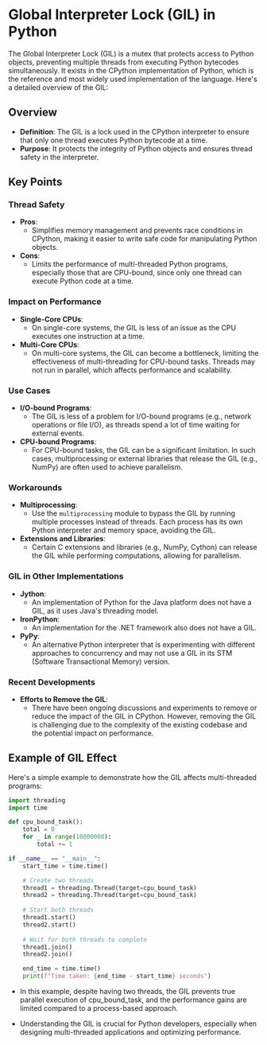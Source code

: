 # Global Interpreter Lock (GIL) in Python

The Global Interpreter Lock (GIL) is a mutex that protects access to Python objects, preventing multiple threads from executing Python bytecodes simultaneously. It exists in the CPython implementation of Python, which is the reference and most widely used implementation of the language. Here's a detailed overview of the GIL:

## Overview
- **Definition**: The GIL is a lock used in the CPython interpreter to ensure that only one thread executes Python bytecode at a time.
- **Purpose**: It protects the integrity of Python objects and ensures thread safety in the interpreter.

## Key Points

### Thread Safety
- **Pros**:
  - Simplifies memory management and prevents race conditions in CPython, making it easier to write safe code for manipulating Python objects.
- **Cons**:
  - Limits the performance of multi-threaded Python programs, especially those that are CPU-bound, since only one thread can execute Python code at a time.

### Impact on Performance
- **Single-Core CPUs**: 
  - On single-core systems, the GIL is less of an issue as the CPU executes one instruction at a time.
- **Multi-Core CPUs**: 
  - On multi-core systems, the GIL can become a bottleneck, limiting the effectiveness of multi-threading for CPU-bound tasks. Threads may not run in parallel, which affects performance and scalability.

### Use Cases
- **I/O-bound Programs**: 
  - The GIL is less of a problem for I/O-bound programs (e.g., network operations or file I/O), as threads spend a lot of time waiting for external events.
- **CPU-bound Programs**: 
  - For CPU-bound tasks, the GIL can be a significant limitation. In such cases, multiprocessing or external libraries that release the GIL (e.g., NumPy) are often used to achieve parallelism.

### Workarounds
- **Multiprocessing**: 
  - Use the `multiprocessing` module to bypass the GIL by running multiple processes instead of threads. Each process has its own Python interpreter and memory space, avoiding the GIL.
- **Extensions and Libraries**: 
  - Certain C extensions and libraries (e.g., NumPy, Cython) can release the GIL while performing computations, allowing for parallelism.

### GIL in Other Implementations
- **Jython**: 
  - An implementation of Python for the Java platform does not have a GIL, as it uses Java's threading model.
- **IronPython**: 
  - An implementation for the .NET framework also does not have a GIL.
- **PyPy**: 
  - An alternative Python interpreter that is experimenting with different approaches to concurrency and may not use a GIL in its STM (Software Transactional Memory) version.

### Recent Developments
- **Efforts to Remove the GIL**: 
  - There have been ongoing discussions and experiments to remove or reduce the impact of the GIL in CPython. However, removing the GIL is challenging due to the complexity of the existing codebase and the potential impact on performance.

## Example of GIL Effect

Here's a simple example to demonstrate how the GIL affects multi-threaded programs:

```python
import threading
import time

def cpu_bound_task():
    total = 0
    for _ in range(10000000):
        total += 1

if __name__ == "__main__":
    start_time = time.time()

    # Create two threads
    thread1 = threading.Thread(target=cpu_bound_task)
    thread2 = threading.Thread(target=cpu_bound_task)
    
    # Start both threads
    thread1.start()
    thread2.start()
    
    # Wait for both threads to complete
    thread1.join()
    thread2.join()

    end_time = time.time()
    print(f"Time taken: {end_time - start_time} seconds")
```    

- In this example, despite having two threads, the GIL prevents true parallel execution of cpu_bound_task, and the performance gains are limited compared to a process-based approach.

- Understanding the GIL is crucial for Python developers, especially when designing multi-threaded applications and optimizing performance.